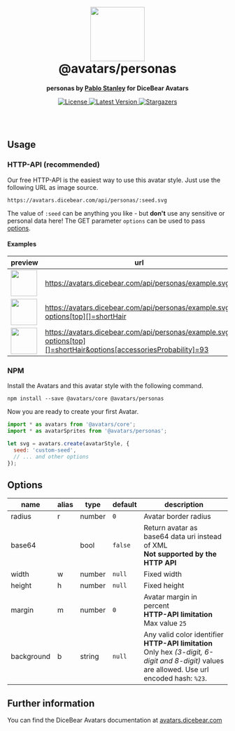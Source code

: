 <br />
<br />

<h1 align="center"><img src="https://avatars.dicebear.com/api/personas/1.svg" width="124" /> <br />@avatars/personas</h1>
<p align="center"><strong>personas by <a href="https://twitter.com/pablostanley" target="_blank">Pablo Stanley</a> for DiceBear Avatars</strong></p>

<p align="center">
    <a href="https://github.com/dicebear/avatars/blob/master/LICENSE" target="_blank">
        <img src="https://img.shields.io/github/license/dicebear/avatars.svg?style=flat-square" alt="License">
    </a>
    <a href="https://www.npmjs.com/package/@avatars/personas" target="_blank">
        <img src="https://img.shields.io/npm/v/@avatars/personas.svg?style=flat-square" alt="Latest Version">
    </a>
    <a href="https://github.com/dicebear/avatars/stargazers" target="_blank">
        <img src="https://img.shields.io/github/stars/dicebear/avatars?style=flat-square" alt="Stargazers">
    </a>
</p>
<br />
<br />

## Usage

### HTTP-API (recommended)

Our free HTTP-API is the easiest way to use this avatar style. Just use the following URL as image source.

    https://avatars.dicebear.com/api/personas/:seed.svg

The value of `:seed` can be anything you like - but **don't** use any sensitive or personal data here! The GET parameter
`options` can be used to pass [options](#options).

#### Examples

| preview                                                                                                                                    | url                                                                                                               |
| ------------------------------------------------------------------------------------------------------------------------------------------ | ----------------------------------------------------------------------------------------------------------------- |
| <img src="https://avatars.dicebear.com/api/personas/example.svg" width="60" />                                                             | https://avatars.dicebear.com/api/personas/example.svg                                                             |
| <img src="https://avatars.dicebear.com/api/personas/example.svg?options[top][]=shortHair" width="60" />                                    | https://avatars.dicebear.com/api/personas/example.svg?options[top][]=shortHair                                    |
| <img src="https://avatars.dicebear.com/api/personas/example.svg?options[top][]=shortHair&options[accessoriesProbability]=93" width="60" /> | https://avatars.dicebear.com/api/personas/example.svg?options[top][]=shortHair&options[accessoriesProbability]=93 |

### NPM

Install the Avatars and this avatar style with the following command.

    npm install --save @avatars/core @avatars/personas

Now you are ready to create your first Avatar.

```js
import * as avatars from '@avatars/core';
import * as avatarSprites from '@avatars/personas';

let svg = avatars.create(avatarStyle, {
  seed: 'custom-seed',
  // ... and other options
});
```

## Options

| name       | alias | type   | default | description                                                                                                                                       |
| ---------- | ----- | ------ | ------- | ------------------------------------------------------------------------------------------------------------------------------------------------- |
| radius     | r     | number | `0`     | Avatar border radius                                                                                                                              |
| base64     |       | bool   | `false` | Return avatar as base64 data uri instead of XML <br> **Not supported by the HTTP API**                                                            |
| width      | w     | number | `null`  | Fixed width                                                                                                                                       |
| height     | h     | number | `null`  | Fixed height                                                                                                                                      |
| margin     | m     | number | `0`     | Avatar margin in percent<br> **HTTP-API limitation** Max value `25`                                                                               |
| background | b     | string | `null`  | Any valid color identifier<br> **HTTP-API limitation** Only hex _(3-digit, 6-digit and 8-digit)_ values are allowed. Use url encoded hash: `%23`. |

## Further information

You can find the DiceBear Avatars documentation at [avatars.dicebear.com](https://avatars.dicebear.com)
